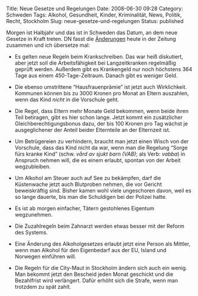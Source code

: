 Title: Neue Gesetze und Regelungen
Date: 2008-06-30 09:28
Category: Schweden
Tags: Alkohol, Gesundheit, Kinder, Kriminalität, News, Politik, Recht, Stockholm
Slug: neue-gesetze-und-regelungen
Status: published

Morgen ist Halbjahr und das ist in Schweden das Datum, an dem neue
Gesetze in Kraft treten. DN fasst die
[Änderungen](http://www.dn.se/DNet/jsp/polopoly.jsp?d=147&a=799464)
heute in der Zeitung zusammen und ich übersetze mal:

-   Es gelten neue Regeln beim Krankschreiben. Das war heiß diskutiert,
    aber jetzt soll die Arbeitsfähigkeit bei Langzeitkranken regelmäßig
    geprüft werden. Außerdem gibt es Krankengeld nur noch höchstens 364
    Tage aus einem 450-Tage-Zeitraum. Danach gibt es weniger Geld.
-   Die ebenso umstrittene “Hausfrauenprämie” ist jetzt auch
    Wirklichkeit. Kommunen können bis zu 3000 Kronen pro Monat an Eltern
    auszahlen, wenn das Kind *nicht* in die Vorschule geht.
-   Die Regel, dass Eltern mehr Monate Geld bekommen, wenn beide ihren
    Teil betiragen, gibt es hier schon lange. Jetzt kommt ein
    zusätzlicher Gleichberechtigungsbonus dazu, der bis 100 Kronen pro
    Tag wächst je ausgeglichener der Anteil beider Elternteile an der
    Elternzeit ist.
-   Um Betrügereien zu verhindern, braucht man jetzt einen Wisch von der
    Vorschule, dass das Kind nicht da war, wenn man die Regelung “Sorge
    fürs kranke Kind” (schw. *vård av sjukt barn (VAB)*; als Verb:
    *vabba*) in Anspruch nehmen will, die es einem erlaubt, spontan von
    der Arbeit wegzubleiben.
-   Um Alkohol am Steuer auch auf See zu bekämpfen, darf die Küstenwache
    jetzt auch Blutproben nehmen, die vor Gericht beweiskräftig sind.
    Bisher kamen wohl viele ungeschoren davon, weil es so lange dauerte,
    bis man die Schuldigen bei der Polizei hatte.
-   Es ist ab morgen einfacher, Tätern gestohlenes Eigentum wegzunehmen.
-   Die Zuzahlregeln beim Zahnarzt werden etwas besser mit der Reform
    des Systems.
-   Eine Änderung des Alkoholgesetzes erlaubt jetzt eine Person als
    Mittler, wenn man Alkohol für den Eigenbedarf aus der EU, Island und
    Norwegen einführen will.

-   Die Regeln für die City-Maut in Stockholm ändern sich auch ein
    wenig. Man bekommt jetzt den Bescheid jeden Monat geschickt und die
    Bezahlfrist wird verlängert. Dafür erhöht sich die Strafe, wenn man
    trotzdem zu spät zahlt.


